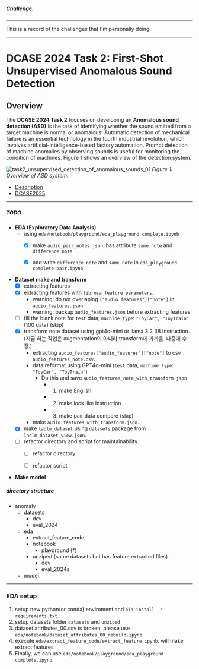 ##### Challenge:

---

This is a record of the challenges that I'm personally doing.

---

# DCASE 2024 Task 2: First-Shot Unsupervised Anomalous Sound Detection

## Overview

The **DCASE 2024 Task 2** focuses on developing an **Anomalous sound detection (ASD)** is the task of identifying whether the sound emitted from a target machine is normal or anomalous. Automatic detection of mechanical failure is an essential technology in the fourth industrial revolution, which involves artificial-intelligence-based factory automation. Prompt detection of machine anomalies by observing sounds is useful for monitoring the condition of machines. Figure 1 shows an overview of the detection system.

![task2_unsupervised_detection_of_anomalous_sounds_01](https://github.com/user-attachments/assets/f4715132-290a-4fc8-bc6c-3fe18d23a4d3)
*Figure 1: Overview of ASD system.*

- [Description](https://dcase.community/challenge2024/task-first-shot-unsupervised-anomalous-sound-detection-for-machine-condition-monitoring)
- [DCASE2025](https://ossified-ox-0b0.notion.site/DCASE2025-117958188bc680f5a63cf112d4e5be99)

---

##### TODO
- __EDA (Exploratory Data Analysis)__
  - using `eda/notebook/playground/eda_playground complete.ipynb`
    - [x] make `audio_pair_notes.json`. has attribute `same note` and `difference note`
    - [x] add write `difference note` and `same note` in `eda_playground complete pair.ipynb` 
  

- __Dataset make and transform__
  - [x] extracting features
  - [x] extracting features with `librosa feature parameters`.
      - warning: do not overlaping `["audio_features"]["note"]` in `audio_features.json`.
      - warning: backup `audio_features.json` before extracting features.
  - [ ] fill the blank note for `test` data, `machine_type`: `"ToyCar", "ToyTrain"`. (100 data) (skip)
  - [x] transform note dataset using gpt4o-mini or llama 3.2 3B Instruction. (지금 하는 작업은 augmentation이 아니라 transform에 가까움. 나중에 수정.)
    - extracting `audio_features["audio_features"]["note"]` to csv `audio_features_note.csv`.
    - data reformat using GPT4o-mini (`test` data, `machine_type`: `"ToyCar", "ToyTrain"`)
      - Do this and save `audio_features_note_with_transform.json`
        - 1. make English
        - 2. make look like Instruction
        - 3. make pair data compare (skip)
    - make `audio_features_with_transform.json`.
  - [x] make `ladlm_dataset` using `datasets` package from `ladlm_dataset_view.json`. 
  - [ ] refactor directory and script for maintainability.
    - [ ] refactor directory
    - [ ] refactor script


- __Make model__




##### directory structure

- anomaly
  - datasets
    - dev
    - eval_2024
  - eda
    - extract_feature_code
    - notebook
      - playground (*)
    - unziped (same datasets but has feature extracted files)
      - dev
      - eval_2024s
  - model


---

### EDA setup

1. setup new python(or conda) enviroment and `pip install -r requirements.txt`. 
2. setup datasets folder `datasets` and `unziped`
3. dataset attributes_00.csv is broken. please use `eda/notebook/dataset_attributes_00_rebuild.ipynb`.
4. execute `eda/extract_feature_code/extract_feature.ipynb`. will make extract features
5. Finally, we can use `eda/notebook/playground/eda_playground complete.ipynb`.